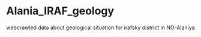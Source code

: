 # Alania_IRAF_geology
webcrawled data about geological situation for irafsky district in NO-Alaniya
